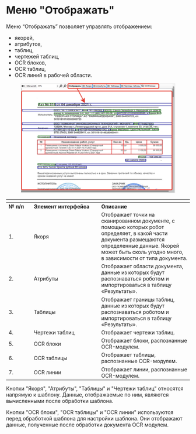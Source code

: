 # Меню "Отображать"

Меню “Отображать” позволяет управлять отображением:

* якорей,&#x20;
* атрибутов,&#x20;
* таблиц,
* чертежей таблиц,&#x20;
* OCR блоков,&#x20;
* OCR таблиц,&#x20;
* OCR линий в рабочей области.

<figure><img src="../../../.gitbook/assets/image (112).png" alt=""><figcaption></figcaption></figure>

<table data-header-hidden><thead><tr><th width="55"></th><th width="171"></th><th></th></tr></thead><tbody><tr><td><strong>№ п/п</strong></td><td><strong>Элемент интерфейса</strong></td><td><strong>Описание</strong></td></tr><tr><td>1.</td><td>Якоря</td><td>Отображает точки на сканированном документе, с помощью которых робот определяет, в какой части документа размещаются определенные данные. Якорей может быть сколь угодно много, в зависимости от типа документа. </td></tr><tr><td>2.</td><td>Атрибуты</td><td>Отображает области документа, данные из которых будут распознаваться роботом и импортироваться в таблицу «Результаты».</td></tr><tr><td>3.</td><td>Таблицы</td><td>Отображает границы таблиц, данные из которых будут распознаваться роботом и импортироваться в таблицу «Результаты».</td></tr><tr><td>4.</td><td>Чертежи таблиц</td><td>Отображает чертежи таблиц.</td></tr><tr><td>5.</td><td>OCR блоки</td><td>Отображает блоки, распознанные OCR-модулем.</td></tr><tr><td>6.</td><td>OCR таблицы</td><td>Отображает таблицы, распознанные OCR-модулем.</td></tr><tr><td>7.</td><td>OCR линии</td><td>Отображает линии, распознанные OCR-модулем.</td></tr></tbody></table>

Кнопки "Якоря", "Атрибуты", "Таблицы" и "Чертежи таблиц" относятся напрямую к шаблону. Данные, отображаемые по ним, являются вычисленными после обработки шаблона.

Кнопки "OCR блоки", "OCR таблицы" и "OCR линии" используются перед обработкой шаблона для настройки шаблона. Они отображают данные, полученные после обработки документа OCR модулем.
